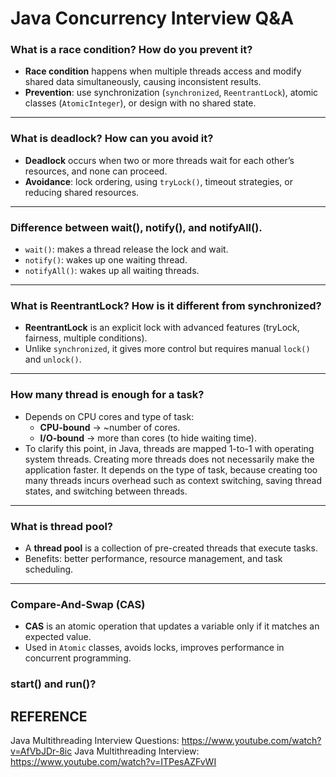# Java Concurrency Interview Q&A

### What is a race condition? How do you prevent it?
- **Race condition** happens when multiple threads access and modify shared data simultaneously, causing inconsistent results.
- **Prevention**: use synchronization (`synchronized`, `ReentrantLock`), atomic classes (`AtomicInteger`), or design with no shared state.

---

### What is deadlock? How can you avoid it?
- **Deadlock** occurs when two or more threads wait for each other’s resources, and none can proceed.
- **Avoidance**: lock ordering, using `tryLock()`, timeout strategies, or reducing shared resources.

---

### Difference between wait(), notify(), and notifyAll().
- `wait()`: makes a thread release the lock and wait.
- `notify()`: wakes up one waiting thread.
- `notifyAll()`: wakes up all waiting threads.

---

### What is ReentrantLock? How is it different from synchronized?
- **ReentrantLock** is an explicit lock with advanced features (tryLock, fairness, multiple conditions).
- Unlike `synchronized`, it gives more control but requires manual `lock()` and `unlock()`.

---

### How many thread is enough for a task?
- Depends on CPU cores and type of task:
    - **CPU-bound** → ~number of cores.
    - **I/O-bound** → more than cores (to hide waiting time).
- To clarify this point, in Java, threads are mapped 1-to-1 with operating system threads. 
Creating more threads does not necessarily make the application faster. 
It depends on the type of task, because creating too many threads incurs overhead such as context switching, saving thread states, and switching between threads.

---

### What is thread pool?
- A **thread pool** is a collection of pre-created threads that execute tasks.
- Benefits: better performance, resource management, and task scheduling.

---

### Compare-And-Swap (CAS)
- **CAS** is an atomic operation that updates a variable only if it matches an expected value.
- Used in `Atomic` classes, avoids locks, improves performance in concurrent programming.  

### start() and run()?


## REFERENCE
Java Multithreading Interview Questions: https://www.youtube.com/watch?v=AfVbJDr-8ic
Java Multithreading Interview: https://www.youtube.com/watch?v=ITPesAZFvWI

